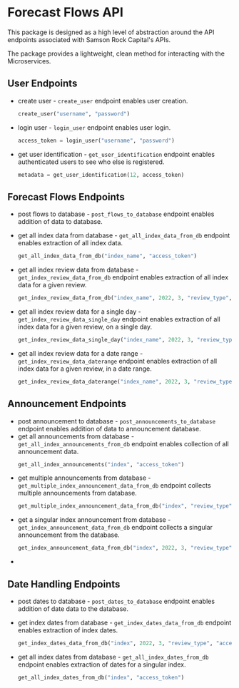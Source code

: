 # Forecast Flows API

This package is designed as a high level of abstraction around the API endpoints associated with Samson Rock Capital's APIs.

The package provides a lightweight, clean method for interacting with the Microservices.


## User Endpoints

- create user - ```create_user``` endpoint enables user creation.
  ```python
  create_user("username", "password")
  ```
- login user - ```login_user``` endpoint enables user login.
  ```python
  access_token = login_user("username", "password")
  ```
- get user identification - ```get_user_identification``` endpoint enables authenticated users to see who else is registered.
  ```python
  metadata = get_user_identification(12, access_token)
  ```
## Forecast Flows Endpoints

- post flows to database - ```post_flows_to_database``` endpoint enables addition of data to database.

- get all index data from database - ```get_all_index_data_from_db``` endpoint enables extraction of all index data.
  ```python
  get_all_index_data_from_db("index_name", "access_token")
  ```
- get all index review data from database - ```get_index_review_data_from_db``` endpoint enables extraction of all index data for a given review.
  ```python
  get_index_review_data_from_db("index_name", 2022, 3, "review_type", "access_token")
  ```
- get all index review data for a single day - ```get_index_review_data_single_day``` endpoint enables extraction of all index data for a given review, on a single day.
  ```python
  get_index_review_data_single_day("index_name", 2022, 3, "review_type", "2022-02-02", "access_token")
  ```
- get all index review data for a date range - ```get_index_review_data_daterange``` endpoint enables extraction of all index data for a given review, in a date range.
  ```python
  get_index_review_data_daterange("index_name", 2022, 3, "review_type", "2022-02-02", "2022-02-03" "access_token")
  ```
## Announcement Endpoints

- post announcement to database - ```post_announcements_to_database``` endpoint enables addition of data to announcement database.
- get all announcements from database - ```get_all_index_announcements_from_db``` endpoint enables collection of all announcement data.
  ```python
  get_all_index_announcements("index", "access_token")
  ```
- get multiple announcements from database - ```get_multiple_index_announcement_data_from_db``` endpoint collects multiple announcements from database. 
  ```python
  get_multiple_index_announcement_data_from_db("index", "review_type", "access_token")
  ```
- get a singular index announcement from database - ```get_index_announcement_data_from_db``` endpoint collects a singular announcement from the database.
  ```python
  get_index_announcement_data_from_db("index", 2022, 3, "review_type", "access_token")
  ```
- 

## Date Handling Endpoints

- post dates to database - ```post_dates_to_database``` endpoint enables addition of date data to the database.
- get index dates from database - ```get_index_dates_data_from_db``` endpoint enables extraction of index dates.
  ```python
  get_index_dates_data_from_db("index", 2022, 3, "review_type", "access_token")
  ```


- get all index dates from database - ```get_all_index_dates_from_db``` endpoint enables extraction of dates for a singular index.
  ```python
  get_all_index_dates_from_db("index", "access_token")
  ```
